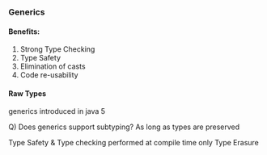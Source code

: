 ### Generics

#### Benefits:

1. Strong Type Checking
2. Type Safety
3. Elimination of casts
4. Code re-usability

#### Raw Types

generics introduced in java 5

Q) Does generics support subtyping?
As long as types are preserved

Type Safety & Type checking performed at compile time only
Type Erasure